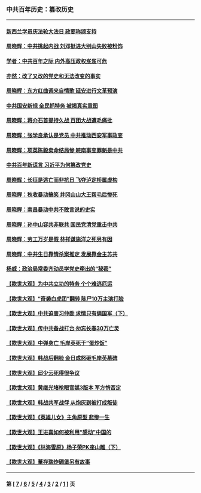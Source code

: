 ### 中共百年历史：篡改历史
---
#### [新西兰学员庆法轮大法日 政要称颂支持](../../pages/nf1176115/n12932715.md?05092113) 
#### [周晓辉：中共挑起内战 刘邓挺进大别山失败被粉饰](../../pages/nf1176115/n12929004.md?05092113) 
#### [学者：中共百年之际 内外高压政权岌岌可危](../../pages/nf1176115/n12925426.md?05092113) 
#### [亦然：改了又改的党史和无法改变的事实](../../pages/nf1176115/n12919443.md?05092113) 
#### [周晓辉：东方红曲调来自情歌 延安进行文革预演](../../pages/nf1176115/n12914429.md?05092113) 
#### [中共国安新规 全民抓特务 被揭真实意图](../../pages/nf1176115/n12911615.md?05092113) 
#### [周晓辉：蒋介石首提持久战 百团大战遭毛痛批](../../pages/nf1176115/n12909231.md?05092113) 
#### [周晓辉：张学良承认是党员 中共推动西安军事政变](../../pages/nf1176115/n12903066.md?05092113) 
#### [周晓辉：项英陈毅卖命结局惨 皖南事变罪魁是中共](../../pages/nf1176115/n12898534.md?05092113) 
#### [中共百年新谎言 习近平为何篡改党史](../../pages/nf1176115/n12895950.md?05092113) 
#### [周晓辉：长征是逃亡而非抗日 飞夺泸定桥属虚构](../../pages/nf1176115/n12893665.md?05092113) 
#### [周晓辉：秋收暴动搞笑 井冈山山大王帮毛后惨死](../../pages/nf1176115/n12875008.md?05092113) 
#### [周晓辉：南昌暴动中共不敢言说的史实](../../pages/nf1176115/n12872653.md?05092113) 
#### [周晓辉：孙中山容共非联共 国民党清党重击中共](../../pages/nf1176115/n12867724.md?05092113) 
#### [周晓辉：劳工万岁是假 林祥谦施洋之死另有因](../../pages/nf1176115/n12864511.md?05092113) 
#### [周晓辉：中共生日靠情杀案推定 发展靠金主苏共](../../pages/nf1176115/n12859637.md?05092113) 
#### [杨威：政治局常委齐动员学党史牵出的“秘密”](../../pages/nf1176115/n12764642.md?05092113) 
#### [【欺世大观】为中共立功的特务 个个难逃厄运](../../pages/nf1176115/n12552518.md?05092113) 
#### [【欺世大观】“奇袭白虎团”翻转 陈尸10万主演打脸](../../pages/nf1176115/n12545304.md?05092113) 
#### [【欺世大观】中共迫害习仲勋 求情只有俩国军（下）](../../pages/nf1176115/n12521463.md?05092113) 
#### [【欺世大观】传中共备战打台 勿忘长春30万亡灵](../../pages/nf1176115/n12532173.md?05092113) 
#### [【欺世大观】中弹身亡 毛岸英死于“蛋炒饭”](../../pages/nf1176115/n12512160.md?05092113) 
#### [【欺世大观】韩战后翻脸 金日成怒砸毛岸英墓碑](../../pages/nf1176115/n12498735.md?05092113) 
#### [【欺世大观】邱少云死得很争议](../../pages/nf1176115/n12484915.md?05092113) 
#### [【欺世大观】黄继光堵枪眼官媒3版本 军方悄否定](../../pages/nf1176115/n12477281.md?05092113) 
#### [【欺世大观】韩战共军战俘 从炮灰到被打成叛徒](../../pages/nf1176115/n12465044.md?05092113) 
#### [【欺世大观】《英雄儿女》主角原型 悲惨一生](../../pages/nf1176115/n12449531.md?05092113) 
#### [【欺世大观】王进喜如何被利用“感动”中国的](../../pages/nf1176115/n12438418.md?05092113) 
#### [【欺世大观】《林海雪原》杨子荣PK座山雕（下）](../../pages/nf1176115/n12431823.md?05092113) 
#### [【欺世大观】董存瑞炸碉堡另有故事](../../pages/nf1176115/n12361718.md?05092113) 

---
#### 第 [ [7](./7.md?05092113) / [6](./6.md?05092113) / [5](./5.md?05092113) / [4](./4.md?05092113) / [3](./3.md?05092113) / [2](./2.md?05092113) / [1](./1.md?05092113) ] 页

